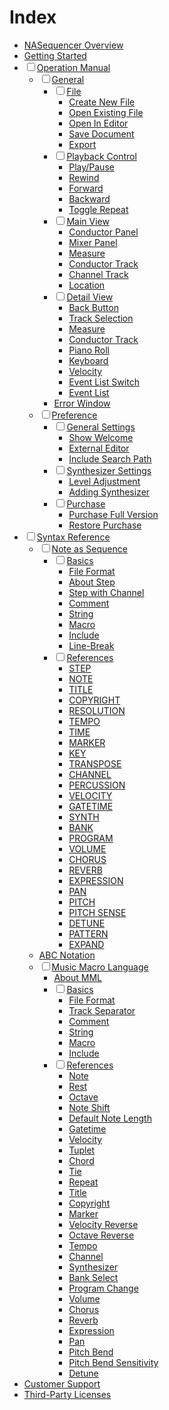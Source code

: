 Index
=====

- [NASequencer Overview](overview.md)
- [Getting Started](getting_started.md)
- <input type="checkbox"/>[Operation Manual](__#operation_manual)
    - <input type="checkbox"/>[General](general.md)
        - <input type="checkbox"/>[File](general.md#=)
            - [Create New File](general.md#=)
            - [Open Existing File](general.md#=)
            - [Open In Editor](general.md#=)
            - [Save Document](general.md#=)
            - [Export](general.md#=)
        - <input type="checkbox"/>[Playback Control](general.md#=)
            - [Play/Pause](general.md#=)
            - [Rewind](general.md#=)
            - [Forward](general.md#=)
            - [Backward](general.md#=)
            - [Toggle Repeat](general.md#=)
        - <input type="checkbox"/>[Main View](general.md#=)
            - [Conductor Panel](general.md#=)
            - [Mixer Panel](general.md#=)
            - [Measure](general.md#main_measure)
            - [Conductor Track](general.md#main_conductor_track)
            - [Channel Track](general.md#=)
            - [Location](general.md#=)
        - <input type="checkbox"/>[Detail View](general.md#=)
            - [Back Button](general.md#=)
            - [Track Selection](general.md#=)
            - [Measure](general.md#detail_measure)
            - [Conductor Track](general.md#detail_conductor_track)
            - [Piano Roll](general.md#=)
            - [Keyboard](general.md#=)
            - [Velocity](general.md#=)
            - [Event List Switch](general.md#=)
            - [Event List](general.md#=)
        - [Error Window](general.md#=)
    - <input type="checkbox"/>[Preference](preference.md)
        - <input type="checkbox"/>[General Settings](preference.md#=)
            - [Show Welcome](preference.md#=)
            - [External Editor](preference.md#=)
            - [Include Search Path](preference.md#=)
        - <input type="checkbox"/>[Synthesizer Settings](preference.md#=)
            - [Level Adjustment](preference.md#=)
            - [Adding Synthesizer](preference.md#=)
        - <input type="checkbox"/>[Purchase](preference.md#=)
            - [Purchase Full Version](preference.md#=)
            - [Restore Purchase](preference.md#=)
- <input type="checkbox"/>[Syntax Reference](__#syntax_reference)
    - <input type="checkbox"/>[Note as Sequence](nas.md)
        - <input type="checkbox"/>[Basics](nas.md#=)
            - [File Format](nas.md#=)
            - [About Step](nas.md#=)
            - [Step with Channel](nas.md#=)
            - [Comment](nas.md#=)
            - [String](nas.md#=)
            - [Macro](nas.md#=)
            - [Include](nas.md#=)
            - [Line-Break](nas.md#=)
        - <input type="checkbox"/>[References](nas.md#=)
            - [STEP](nas.md#=)
            - [NOTE](nas.md#=)
            - [TITLE](nas.md#=)
            - [COPYRIGHT](nas.md#=)
            - [RESOLUTION](nas.md#=)
            - [TEMPO](nas.md#=)
            - [TIME](nas.md#=)
            - [MARKER](nas.md#=)
            - [KEY](nas.md#=)
            - [TRANSPOSE](nas.md#=)
            - [CHANNEL](nas.md#=)
            - [PERCUSSION](nas.md#=)
            - [VELOCITY](nas.md#=)
            - [GATETIME](nas.md#=)
            - [SYNTH](nas.md#=)
            - [BANK](nas.md#=)
            - [PROGRAM](nas.md#=)
            - [VOLUME](nas.md#=)
            - [CHORUS](nas.md#=)
            - [REVERB](nas.md#=)
            - [EXPRESSION](nas.md#=)
            - [PAN](nas.md#=)
            - [PITCH](nas.md#=)
            - [PITCH SENSE](nas.md#=)
            - [DETUNE](nas.md#=)
            - [PATTERN](nas.md#=)
            - [EXPAND](nas.md#=)
    - [ABC Notation](abc.md)
    - <input type="checkbox"/>[Music Macro Language](mml.md)
        - [About MML](mml.md#=)
        - <input type="checkbox"/>[Basics](mml.md#=)
            - [File Format](mml.md#=)
            - [Track Separator](mml.md#=)
            - [Comment](mml.md#=)
            - [String](mml.md#=)
            - [Macro](mml.md#=)
            - [Include](mml.md#=)
        - <input type="checkbox"/>[References](mml.md#=)
            - [Note](mml.md#=)
            - [Rest](mml.md#=)
            - [Octave](mml.md#=)
            - [Note Shift](mml.md#=)
            - [Default Note Length](mml.md#=)
            - [Gatetime](mml.md#=)
            - [Velocity](mml.md#=)
            - [Tuplet](mml.md#=)
            - [Chord](mml.md#=)
            - [Tie](mml.md#=)
            - [Repeat](mml.md#=)
            - [Title](mml.md#=)
            - [Copyright](mml.md#=)
            - [Marker](mml.md#=)
            - [Velocity Reverse](mml.md#=)
            - [Octave Reverse](mml.md#=)
            - [Tempo](mml.md#=)
            - [Channel](mml.md#=)
            - [Synthesizer](mml.md#=)
            - [Bank Select](mml.md#=)
            - [Program Change](mml.md#=)
            - [Volume](mml.md#=)
            - [Chorus](mml.md#=)
            - [Reverb](mml.md#=)
            - [Expression](mml.md#=)
            - [Pan](mml.md#=)
            - [Pitch Bend](mml.md#=)
            - [Pitch Bend Sensitivity](mml.md#=)
            - [Detune](mml.md#=)
- [Customer Support](support.md)
- [Third-Party Licenses](license.md)
